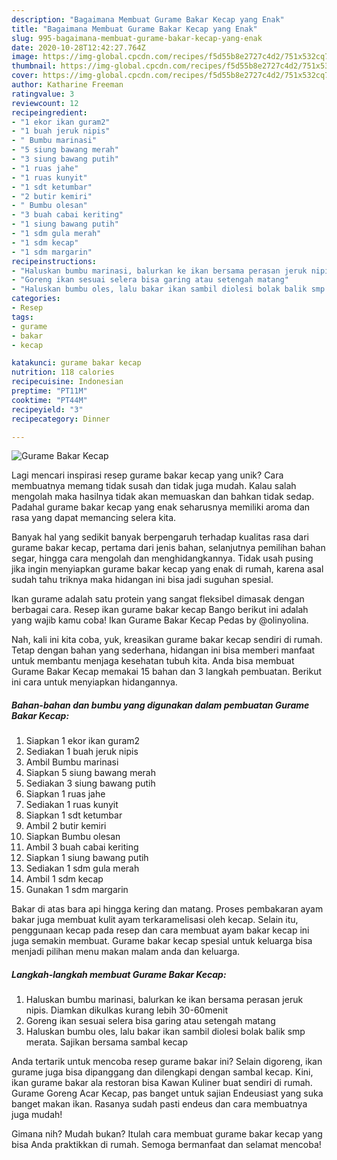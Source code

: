 ```yaml
---
description: "Bagaimana Membuat Gurame Bakar Kecap yang Enak"
title: "Bagaimana Membuat Gurame Bakar Kecap yang Enak"
slug: 995-bagaimana-membuat-gurame-bakar-kecap-yang-enak
date: 2020-10-28T12:42:27.764Z
image: https://img-global.cpcdn.com/recipes/f5d55b8e2727c4d2/751x532cq70/gurame-bakar-kecap-foto-resep-utama.jpg
thumbnail: https://img-global.cpcdn.com/recipes/f5d55b8e2727c4d2/751x532cq70/gurame-bakar-kecap-foto-resep-utama.jpg
cover: https://img-global.cpcdn.com/recipes/f5d55b8e2727c4d2/751x532cq70/gurame-bakar-kecap-foto-resep-utama.jpg
author: Katharine Freeman
ratingvalue: 3
reviewcount: 12
recipeingredient:
- "1 ekor ikan guram2"
- "1 buah jeruk nipis"
- " Bumbu marinasi"
- "5 siung bawang merah"
- "3 siung bawang putih"
- "1 ruas jahe"
- "1 ruas kunyit"
- "1 sdt ketumbar"
- "2 butir kemiri"
- " Bumbu olesan"
- "3 buah cabai keriting"
- "1 siung bawang putih"
- "1 sdm gula merah"
- "1 sdm kecap"
- "1 sdm margarin"
recipeinstructions:
- "Haluskan bumbu marinasi, balurkan ke ikan bersama perasan jeruk nipis. Diamkan dikulkas kurang lebih 30-60menit"
- "Goreng ikan sesuai selera bisa garing atau setengah matang"
- "Haluskan bumbu oles, lalu bakar ikan sambil diolesi bolak balik smp merata. Sajikan bersama sambal kecap"
categories:
- Resep
tags:
- gurame
- bakar
- kecap

katakunci: gurame bakar kecap 
nutrition: 118 calories
recipecuisine: Indonesian
preptime: "PT11M"
cooktime: "PT44M"
recipeyield: "3"
recipecategory: Dinner

---
```



![Gurame Bakar Kecap](https://img-global.cpcdn.com/recipes/f5d55b8e2727c4d2/751x532cq70/gurame-bakar-kecap-foto-resep-utama.jpg)

Lagi mencari inspirasi resep gurame bakar kecap yang unik? Cara membuatnya memang tidak susah dan tidak juga mudah. Kalau salah mengolah maka hasilnya tidak akan memuaskan dan bahkan tidak sedap. Padahal gurame bakar kecap yang enak seharusnya memiliki aroma dan rasa yang dapat memancing selera kita.

Banyak hal yang sedikit banyak berpengaruh terhadap kualitas rasa dari gurame bakar kecap, pertama dari jenis bahan, selanjutnya pemilihan bahan segar, hingga cara mengolah dan menghidangkannya. Tidak usah pusing jika ingin menyiapkan gurame bakar kecap yang enak di rumah, karena asal sudah tahu triknya maka hidangan ini bisa jadi suguhan spesial.

Ikan gurame adalah satu protein yang sangat fleksibel dimasak dengan berbagai cara. Resep ikan gurame bakar kecap Bango berikut ini adalah yang wajib kamu coba! Ikan Gurame Bakar Kecap Pedas by @olinyolina.


Nah, kali ini kita coba, yuk, kreasikan gurame bakar kecap sendiri di rumah. Tetap dengan bahan yang sederhana, hidangan ini bisa memberi manfaat untuk membantu menjaga kesehatan tubuh kita. Anda bisa membuat Gurame Bakar Kecap memakai 15 bahan dan 3 langkah pembuatan. Berikut ini cara untuk menyiapkan hidangannya.

<!--inarticleads1-->

##### Bahan-bahan dan bumbu yang digunakan dalam pembuatan Gurame Bakar Kecap:

1. Siapkan 1 ekor ikan guram2
1. Sediakan 1 buah jeruk nipis
1. Ambil  Bumbu marinasi
1. Siapkan 5 siung bawang merah
1. Sediakan 3 siung bawang putih
1. Siapkan 1 ruas jahe
1. Sediakan 1 ruas kunyit
1. Siapkan 1 sdt ketumbar
1. Ambil 2 butir kemiri
1. Siapkan  Bumbu olesan
1. Ambil 3 buah cabai keriting
1. Siapkan 1 siung bawang putih
1. Sediakan 1 sdm gula merah
1. Ambil 1 sdm kecap
1. Gunakan 1 sdm margarin


Bakar di atas bara api hingga kering dan matang. Proses pembakaran ayam bakar juga membuat kulit ayam terkaramelisasi oleh kecap. Selain itu, penggunaan kecap pada resep dan cara membuat ayam bakar kecap ini juga semakin membuat. Gurame bakar kecap spesial untuk keluarga bisa menjadi pilihan menu makan malam anda dan keluarga. 

<!--inarticleads2-->

##### Langkah-langkah membuat Gurame Bakar Kecap:

1. Haluskan bumbu marinasi, balurkan ke ikan bersama perasan jeruk nipis. Diamkan dikulkas kurang lebih 30-60menit
1. Goreng ikan sesuai selera bisa garing atau setengah matang
1. Haluskan bumbu oles, lalu bakar ikan sambil diolesi bolak balik smp merata. Sajikan bersama sambal kecap


Anda tertarik untuk mencoba resep gurame bakar ini? Selain digoreng, ikan gurame juga bisa dipanggang dan dilengkapi dengan sambal kecap. Kini, ikan gurame bakar ala restoran bisa Kawan Kuliner buat sendiri di rumah. Gurame Goreng Acar Kecap, pas banget untuk sajian Endeusiast yang suka banget makan ikan. Rasanya sudah pasti endeus dan cara membuatnya juga mudah! 

Gimana nih? Mudah bukan? Itulah cara membuat gurame bakar kecap yang bisa Anda praktikkan di rumah. Semoga bermanfaat dan selamat mencoba!
